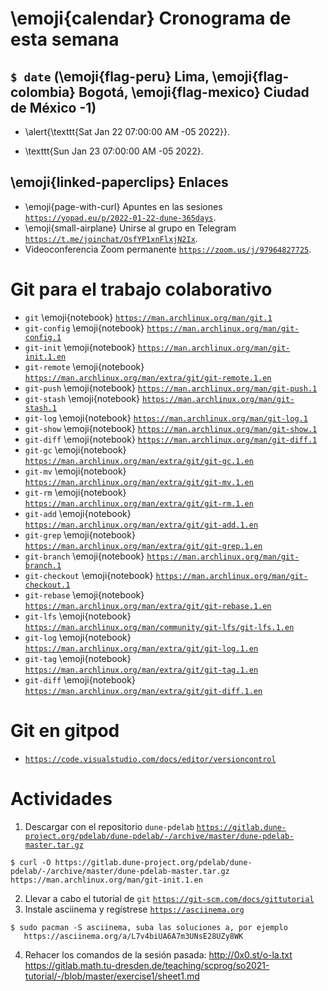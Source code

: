 # \emoji{calendar} Cronograma de esta semana

## `$ date` (\emoji{flag-peru} Lima, \emoji{flag-colombia} Bogotá, \emoji{flag-mexico} Ciudad de México -1)

- \alert{\texttt{Sat Jan 22 07:00:00 AM -05 2022}}.

- \texttt{Sun Jan 23 07:00:00 AM -05 2022}.

## \emoji{linked-paperclips} Enlaces

- \emoji{page-with-curl} Apuntes en las sesiones [`https://yopad.eu/p/2022-01-22-dune-365days`](https://yopad.eu/p/2022-01-22-dune-365days).
- \emoji{small-airplane} Unirse al grupo en Telegram [`https://t.me/joinchat/OsfYP1xnFlxjN2Ix`](https://t.me/joinchat/OsfYP1xnFlxjN2Ix).
- Videoconferencia Zoom permanente [`https://zoom.us/j/97964827725`](https://zoom.us/j/97964827725).

# Git para el trabajo colaborativo

- `git` \emoji{notebook} [`https://man.archlinux.org/man/git.1`](https://man.archlinux.org/man/git.1)
- `git-config` \emoji{notebook} [`https://man.archlinux.org/man/git-config.1`](https://man.archlinux.org/man/git-config.1)
- `git-init` \emoji{notebook} [`https://man.archlinux.org/man/git-init.1.en`](https://man.archlinux.org/man/git-init.1.en)
- `git-remote` \emoji{notebook} [`https://man.archlinux.org/man/extra/git/git-remote.1.en`](https://man.archlinux.org/man/extra/git/git-remote.1.en)
- `git-push` \emoji{notebook} [`https://man.archlinux.org/man/git-push.1`](https://man.archlinux.org/man/git-push.1)
- `git-stash` \emoji{notebook} [`https://man.archlinux.org/man/git-stash.1`](https://man.archlinux.org/man/git-stash.1)
- `git-log` \emoji{notebook} [`https://man.archlinux.org/man/git-log.1`](https://man.archlinux.org/man/git-log.1)
- `git-show` \emoji{notebook} [`https://man.archlinux.org/man/git-show.1`](https://man.archlinux.org/man/git-show.1)
- `git-diff` \emoji{notebook} [`https://man.archlinux.org/man/git-diff.1`](https://man.archlinux.org/man/git-diff.1)
- `git-gc` \emoji{notebook} [`https://man.archlinux.org/man/extra/git/git-gc.1.en`](https://man.archlinux.org/man/extra/git/git-gc.1.en)
- `git-mv` \emoji{notebook} [`https://man.archlinux.org/man/extra/git/git-mv.1.en`](https://man.archlinux.org/man/extra/git/git-mv.1.en)
- `git-rm` \emoji{notebook} [`https://man.archlinux.org/man/extra/git/git-rm.1.en`](https://man.archlinux.org/man/extra/git/git-rm.1.en)
- `git-add` \emoji{notebook} [`https://man.archlinux.org/man/extra/git/git-add.1.en`](https://man.archlinux.org/man/extra/git/git-add.1.en)
- `git-grep` \emoji{notebook} [`https://man.archlinux.org/man/extra/git/git-grep.1.en`](https://man.archlinux.org/man/extra/git/git-grep.1.en)
- `git-branch` \emoji{notebook} [`https://man.archlinux.org/man/git-branch.1`](https://man.archlinux.org/man/git-branch.1)
- `git-checkout` \emoji{notebook} [`https://man.archlinux.org/man/git-checkout.1`](https://man.archlinux.org/man/git-checkout.1)
- `git-rebase` \emoji{notebook} [`https://man.archlinux.org/man/extra/git/git-rebase.1.en`](https://man.archlinux.org/man/extra/git/git-rebase.1.en)
- `git-lfs` \emoji{notebook} [`https://man.archlinux.org/man/community/git-lfs/git-lfs.1.en`](https://man.archlinux.org/man/community/git-lfs/git-lfs.1.en)
- `git-log` \emoji{notebook} [`https://man.archlinux.org/man/extra/git/git-log.1.en`](https://man.archlinux.org/man/extra/git/git-log.1.en)
- `git-tag` \emoji{notebook} [`https://man.archlinux.org/man/extra/git/git-tag.1.en`](https://man.archlinux.org/man/extra/git/git-tag.1.en)
- `git-diff` \emoji{notebook} [`https://man.archlinux.org/man/extra/git/git-diff.1.en`](https://man.archlinux.org/man/extra/git/git-diff.1.en)

<!-- `git-delta`

`fzf` -->

# Git en gitpod

- [`https://code.visualstudio.com/docs/editor/versioncontrol`](https://code.visualstudio.com/docs/editor/versioncontrol)

<!-- [](https://cmake.org/cmake/help/latest/guide/tutorial/A%20Basic%20Starting%20Point.html#build-and-run) -->

<!--
https://git-scm.com/docs/gittutorial
 -->

# Actividades

1. Descargar con el repositorio `dune-pdelab` [`https://gitlab.dune-project.org/pdelab/dune-pdelab/-/archive/master/dune-pdelab-master.tar.gz`](https://gitlab.dune-project.org/pdelab/dune-pdelab/-/archive/master/dune-pdelab-master.tar.gz)

```console
$ curl -O https://gitlab.dune-project.org/pdelab/dune-pdelab/-/archive/master/dune-pdelab-master.tar.gz
https://man.archlinux.org/man/git-init.1.en
```

2. Llevar a cabo el tutorial de `git` [`https://git-scm.com/docs/gittutorial`](https://git-scm.com/docs/gittutorial)
3. Instale asciinema y regístrese [`https://asciinema.org`](https://asciinema.org)

```
$ sudo pacman -S asciinema, suba las soluciones a, por ejemplo
   https://asciinema.org/a/L7v4biUA6A7m3UNsE28UZy8WK
```

4. Rehacer los comandos de la sesión pasada: http://0x0.st/o-la.txt
   https://gitlab.math.tu-dresden.de/teaching/scprog/so2021-tutorial/-/blob/master/exercise1/sheet1.md

<!-- gdb y pdb, valgrind -->
